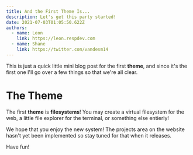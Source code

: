 ```yaml
---
title: And the First Theme Is...
description: Let's get this party started!
date: 2021-07-03T01:05:50.622Z
authors:
  - name: Leon
    link: https://leon.respdev.com
  - name: Shane
    link: https://twitter.com/vandesm14
---
```


This is just a quick little mini blog post for the first **theme**, and since
it's the first one I'll go over a few things so that we're all clear.

# The Theme

The first **theme** is **filesystems**! You may create a virtual filesystem for
the web, a little file explorer for the terminal, or something else entierly!

We hope that you enjoy the new system! The projects area on the website hasn't
yet been implemented so stay tuned for that when it releases.

Have fun!